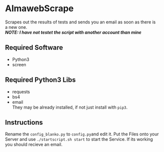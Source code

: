 # AlmawebScrape
Scrapes out the results of tests and sends you an email as soon as there is a new one.\
***NOTE: I have not testet the script with another account than mine***

## Required Software
- Python3
- screen

## Required Python3 Libs
- requests
- bs4
- email\
They may be already installed, if not just install with `pip3`.

## Instructions
Rename the `config_blanko.py` to `config.py`and edit it.
Put the Files onto your Server and use `./startscript.sh start` to start the Service.
If its working you should recieve an email.
